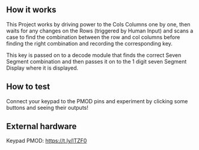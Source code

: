 <!---

This file is used to generate your project datasheet. Please fill in the information below and delete any unused
sections.

You can also include images in this folder and reference them in the markdown. Each image must be less than
512 kb in size, and the combined size of all images must be less than 1 MB.
-->

## How it works

This Project works by driving power to the Cols Columns one by one, then waits for any changes on the Rows (triggered by Human Input) and scans a case to find the combination between the row and col columns before finding the right combination and recording the corresponding key. 

This key is passed on to a decode module that finds the correct Seven Segment combination and then passes it on to the 1 digit seven Segment Display where it is displayed.

## How to test

Connect your keypad to the PMOD pins and experiment by clicking some buttons and seeing their outputs!

## External hardware

Keypad PMOD: https://t.ly/lTZF0
